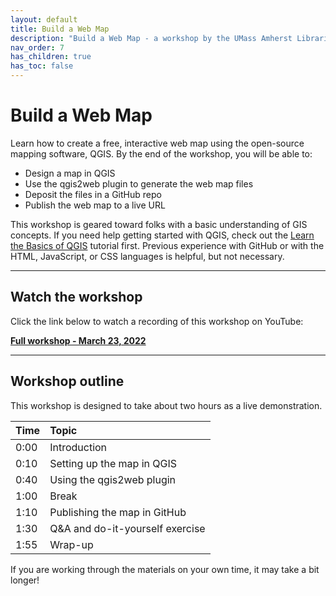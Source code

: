 ```yaml
---
layout: default
title: Build a Web Map
description: "Build a Web Map - a workshop by the UMass Amherst Libraries."
nav_order: 7
has_children: true
has_toc: false
---
```


# Build a Web Map

Learn how to create a free, interactive web map using the open-source mapping software, QGIS. By the end of the workshop, you will be able to:
* Design a map in QGIS
* Use the qgis2web plugin to generate the web map files
* Deposit the files in a GitHub repo
* Publish the web map to a live URL

This workshop is geared toward folks with a basic understanding of GIS concepts. If you need help getting started with QGIS, check out the [Learn the Basics of QGIS](../basics-qgis) tutorial first. Previous experience with GitHub or with the HTML, JavaScript, or CSS languages is helpful, but not necessary.

---
## Watch the workshop
Click the link below to watch a recording of this workshop on YouTube:

**[Full workshop - March 23, 2022](https://youtu.be/ZHynmLFhRZs)**

---
## Workshop outline

This workshop is designed to take about two hours as a live demonstration.

| Time | Topic |
| :--- | :---- |
| 0:00 | Introduction |
| 0:10 | Setting up the map in QGIS |
| 0:40 | Using the qgis2web plugin |
| 1:00 | Break |
| 1:10 | Publishing the map in GitHub |
| 1:30 | Q&A and do-it-yourself exercise |
| 1:55 | Wrap-up |

If you are working through the materials on your own time, it may take a bit longer!
